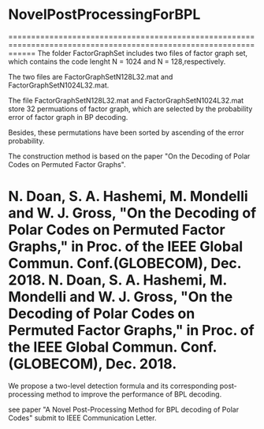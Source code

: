# NovelPostProcessingForBPL
==================================================================================================================
The folder FactorGraphSet includes two files of factor graph set, which contains the code lenght N = 1024 and N = 128,respectively. 

The two files are FactorGraphSetN128L32.mat and FactorGraphSetN1024L32.mat. 

The file FactorGraphSetN128L32.mat and FactorGraphSetN1024L32.mat store 32 permuations of factor graph, which are selected by the probability error of factor graph in BP decoding.

Besides, these permutations have been sorted by ascending of the error probability. 

The construction method is based on the paper "On the Decoding of Polar Codes on Permuted Factor Graphs".

N. Doan, S. A. Hashemi, M. Mondelli and W. J. Gross, "On the Decoding of Polar Codes on Permuted Factor Graphs," in Proc. of the IEEE Global Commun. Conf.(GLOBECOM), Dec. 2018.
N. Doan, S. A. Hashemi, M. Mondelli and W. J. Gross, "On the Decoding of Polar Codes on Permuted Factor Graphs," in Proc. of the IEEE Global Commun. Conf.(GLOBECOM), Dec. 2018.
==================================================================================================================

We propose a two-level detection formula and its corresponding post-processing method to improve the performance of BPL decoding. 

see paper "A Novel Post-Processing Method for BPL decoding of Polar Codes" submit to IEEE Communication Letter.
